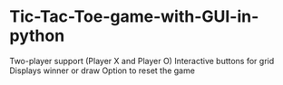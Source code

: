 # Tic-Tac-Toe-game-with-GUI-in-python
Two-player support (Player X and Player O)  Interactive buttons for grid  Displays winner or draw  Option to reset the game
